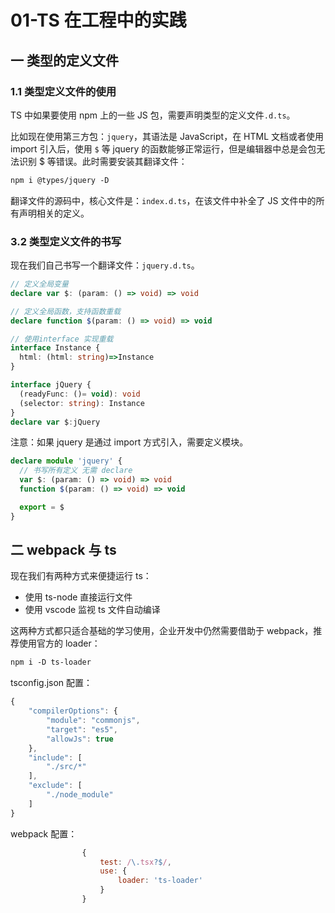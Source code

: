 # 01-TS 在工程中的实践

## 一 类型的定义文件

### 1.1 类型定义文件的使用

TS 中如果要使用 npm 上的一些 JS 包，需要声明类型的定义文件`.d.ts`。

比如现在使用第三方包：`jquery`，其语法是 JavaScript，在 HTML 文档或者使用 import 引入后，使用 `$` 等 jquery 的函数能够正常运行，但是编辑器中总是会包无法识别 \$ 等错误。此时需要安装其翻译文件：

```txt
npm i @types/jquery -D
```

翻译文件的源码中，核心文件是：`index.d.ts`，在该文件中补全了 JS 文件中的所有声明相关的定义。

### 3.2 类型定义文件的书写

现在我们自己书写一个翻译文件：`jquery.d.ts`。

```ts
// 定义全局变量
declare var $: (param: () => void) => void

// 定义全局函数，支持函数重载
declare function $(param: () => void) => void

// 使用interface 实现重载
interface Instance {
  html: (html: string)=>Instance
}

interface jQuery {
  (readyFunc: ()= void): void
  (selector: string): Instance
}
declare var $:jQuery
```

注意：如果 jquery 是通过 import 方式引入，需要定义模块。

```ts
declare module 'jquery' {
  // 书写所有定义 无需 declare
  var $: (param: () => void) => void
  function $(param: () => void) => void

  export = $
}
```

## 二 webpack 与 ts

现在我们有两种方式来便捷运行 ts：

- 使用 ts-node 直接运行文件
- 使用 vscode 监视 ts 文件自动编译

这两种方式都只适合基础的学习使用，企业开发中仍然需要借助于 webpack，推荐使用官方的 loader：

```txt
npm i -D ts-loader
```

tsconfig.json 配置：

```js
{
    "compilerOptions": {
        "module": "commonjs",
        "target": "es5",
        "allowJs": true
    },
    "include": [
        "./src/*"
    ],
    "exclude": [
        "./node_module"
    ]
}
```

webpack 配置：

```js
                {
                    test: /\.tsx?$/,
                    use: {
                        loader: 'ts-loader'
                    }
                }
```
